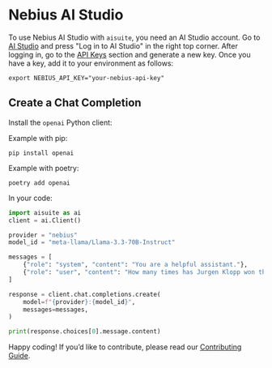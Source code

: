 # Nebius AI Studio

To use Nebius AI Studio with `aisuite`, you need an AI Studio account. Go to [AI Studio](https://studio.nebius.ai/) and press "Log in to AI Studio" in the right top corner. After logging in, go to the [API Keys](https://studio.nebius.ai/settings/api-keys) section and generate a new key. Once you have a key, add it to your environment as follows:

```shell
export NEBIUS_API_KEY="your-nebius-api-key"
```

## Create a Chat Completion

Install the `openai` Python client:

Example with pip:
```shell
pip install openai
```

Example with poetry:
```shell
poetry add openai
```

In your code:
```python
import aisuite as ai
client = ai.Client()

provider = "nebius"
model_id = "meta-llama/Llama-3.3-70B-Instruct"

messages = [
    {"role": "system", "content": "You are a helpful assistant."},
    {"role": "user", "content": "How many times has Jurgen Klopp won the Champions League?"},
]

response = client.chat.completions.create(
    model=f"{provider}:{model_id}",
    messages=messages,
)

print(response.choices[0].message.content)
```

Happy coding! If you’d like to contribute, please read our [Contributing Guide](CONTRIBUTING.md).

